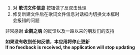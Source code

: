 ﻿1. 对 **歌词文件信息** 按钮做了反双击处理
2. 修复新建文件后在歌词文件信息对话框内切换文本框时    
	会报错的问题   

非常感谢 **企鹅之魂** 的反馈以及一路以来的朋友们的支持
    
**如果没有收到任何反馈，本应用将停止更新   
If no feedback is received, the application will stop updating**